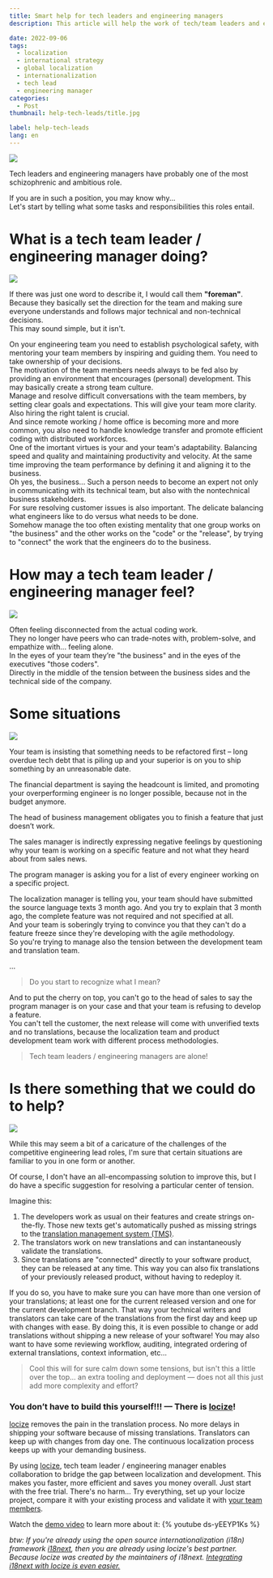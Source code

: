 ```yaml
---
title: Smart help for tech leaders and engineering managers
description: This article will help the work of tech/team leaders and engineering managers with a smart advice for the localization topic.

date: 2022-09-06
tags:
  - localization
  - international strategy
  - global localization
  - internationalization
  - tech lead
  - engineering manager
categories:
  - Post
thumbnail: help-tech-leads/title.jpg

label: help-tech-leads
lang: en
---
```


![](title.jpg)

Tech leaders and engineering managers have probably one of the most schizophrenic and ambitious role.

If you are in such a position, you may know why...
<br />
Let's start by telling what some tasks and responsibilities this roles entail.

# What is a tech team leader / engineering manager doing?

![](foreman.jpg)

If there was just one word to describe it, I would call them **"foreman"**.
Because they basically set the direction for the team and making sure everyone understands and follows major technical and non-technical decisions.
<br />
This may sound simple, but it isn't.

On your engineering team you need to establish psychological safety, with mentoring your team members by inspiring and guiding them.
You need to take ownership of your decisions.
<br />
The motivation of the team members needs always to be fed also by providing an environment that encourages (personal) development. This may basically create a strong team culture.
<br />
Manage and resolve difficult conversations with the team members, by setting clear goals and expectations. This will give your team more clarity. Also hiring the right talent is crucial.
<br />
And since remote working / home office is becoming more and more common, you also need to handle knowledge transfer and promote efficient coding with distributed workforces.
<br />
One of the imortant virtues is your and your team's adaptability.
Balancing speed and quality and maintaining productivity and velocity.
At the same time improving the team performance by defining it and aligning it to the business.
<br />
Oh yes, the business... 
Such a person needs to become an expert not only in communicating with its technical team, but also with the nontechnical business stakeholders.
<br />
For sure resolving customer issues is also important.
The delicate balancing what engineers like to do versus what needs to be done.
<br />
Somehow manage the too often existing mentality that one group works on "the business" and the other works on the "code" or the "release", by trying to "connect" the work that the engineers do to the business.


# How may a tech team leader / engineering manager feel?

![](alone.jpg)

Often feeling disconnected from the actual coding work.
<br />
They no longer have peers who can trade-notes with, problem-solve, and empathize with... feeling alone.
<br />
In the eyes of your team they’re "the business" and in the eyes of the executives "those coders".
<br />
Directly in the middle of the tension between the business sides and the technical side of the company.


# Some situations

![](discuss.png)

Your team is insisting that something needs to be refactored first – long overdue tech debt that is piling up and your superior is on you to ship something by an unreasonable date.

The financial department is saying the headcount is limited, and promoting your overperforming engineer is no longer possible, because not in the budget anymore.

The head of business management obligates you to finish a feature that just doesn’t work.

The sales manager is indirectly expressing negative feelings by questioning why your team is working on a specific feature and not what they heard about from sales news.

The program manager is asking you for a list of every engineer working on a specific project.

The localization manager is telling you, your team should have submitted the source language texts 3 month ago. And you try to explain that 3 month ago, the complete feature was not required and not specified at all.
<br />
And your team is soberingly trying to convince you that they can't do a feature freeze since they're developing with the agile methodology.
<br />
So you're trying to manage also the tension between the development team and translation team.

...

>Do you start to recognize what I mean?

And to put the cherry on top, you can't go to the head of sales to say the program manager is on your case and that your team is refusing to develop a feature.
<br />
You can't tell the customer, the next release will come with unverified texts and no translations, because the localization team and product development team work with different process methodologies.

>Tech team leaders / engineering managers are alone!


# Is there something that we could do to help?

![](solution.jpg)

While this may seem a bit of a caricature of the challenges of the competitive engineering lead roles, I'm sure that certain situations are familiar to you in one form or another.

Of course, I don't have an all-encompassing solution to improve this, but I do have a specific suggestion for resolving a particular center of tension.

Imagine this:

1. The developers work as usual on their features and create strings on-the-fly. Those new texts get's automatically pushed as missing strings to the [translation management system (TMS)](../i18n-l10n-t9n-tms/#tms).
2. The translators work on new translations and can instantaneously validate the translations.
3. Since translations are "connected" directly to your software product, they can be released at any time. This way you can also fix translations of your previously released product, without having to redeploy it.

If you do so, you have to make sure you can have more than one version of your translations; at least one for the current released version and one for the current development branch. That way your technical writers and translators can take care of the translations from the first day and keep up with changes with ease. By doing this, it is even possible to change or add translations without shipping a new release of your software!
You may also want to have some reviewing workflow, auditing, integrated ordering of external translations, context information, etc...

>Cool this will for sure calm down some tensions, but isn't this a little over the top... an extra tooling and deployment — does not all this just add more complexity and effort?

### You don’t have to build this yourself!!! — There is [locize](https://locize.com)!

[locize](https://locize.com) removes the pain in the translation process. No more delays in shipping your software because of missing translations. Translators can keep up with changes from day one. The continuous localization process keeps up with your demanding business.

By using [locize](https://locize.com), tech team leader / engineering manager enables collaboration to bridge the gap between localization and development. This makes you faster, more efficient and saves you money overall. Just start with the free trial. There's no harm... Try everything, set up your locize project, compare it with your existing process and validate it with [your team members](/for-your-team.html).

Watch the [demo video](https://youtu.be/ds-yEEYP1Ks) to learn more about it:
{% youtube ds-yEEYP1Ks %}

*btw: If you're already using the open source internationalization (i18n) framework [i18next](https://www.i18next.com), then you are already using locize's best partner. Because locize was created by the maintainers of i18next. [Integrating i18next with locize is even easier.](/i18next.html#already-using-i18next)*
